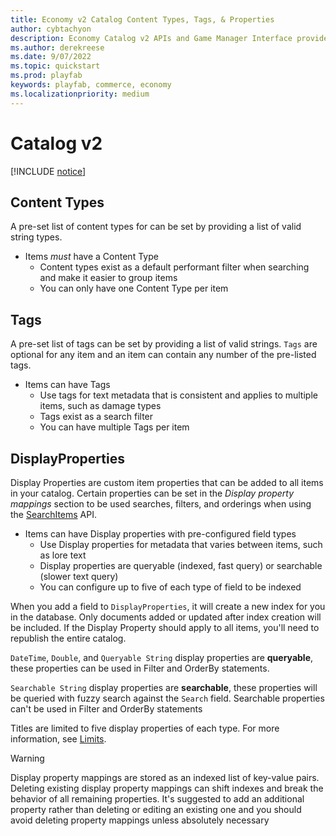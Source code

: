 ```yaml
---
title: Economy v2 Catalog Content Types, Tags, & Properties
author: cybtachyon
description: Economy Catalog v2 APIs and Game Manager Interface provide item management and tooling.
ms.author: derekreese
ms.date: 9/07/2022
ms.topic: quickstart
ms.prod: playfab
keywords: playfab, commerce, economy
ms.localizationpriority: medium
---
```


# Catalog v2

[!INCLUDE [notice](../../../includes/_economy-release.md)]

## Content Types

A pre-set list of content types for can be set by providing a list of valid string types.

* Items _must_ have a Content Type
  * Content types exist as a default performant filter when searching and make it easier to group items
  * You can only have one Content Type per item

## Tags

A pre-set list of tags can be set by providing a list of valid strings. `Tags` are optional for any item and an item can contain any number of the pre-listed tags.

* Items can have Tags
  * Use tags for text metadata that is consistent and applies to multiple items, such as damage types
  * Tags exist as a search filter
  * You can have multiple Tags per item

## DisplayProperties

Display Properties are custom item properties that can be added to all items in your catalog. Certain properties can be set in the _Display property mappings_ section to be used searches, filters, and orderings when using the [SearchItems](/rest/api/playfab/economy/catalog/search-items) API.

* Items can have Display properties with pre-configured field types
  * Use Display properties for metadata that varies between items, such as lore text
  * Display properties are queryable (indexed, fast query) or searchable (slower text query)
  * You can configure up to five of each type of field to be indexed

When you add a field to `DisplayProperties`, it will create a new index for you in the database. Only documents added or updated after index creation will be included. If the Display Property should apply to all items, you'll need to republish the entire catalog.

`DateTime`, `Double`, and `Queryable String` display properties are **queryable**, these properties can be used in Filter and OrderBy statements.

`Searchable String` display properties are **searchable**, these properties will be queried with fuzzy search against the `Search` field. Searchable properties can't be used in Filter and OrderBy statements

Titles are limited to five display properties of each type. For more information, see [Limits](limits.md).

> [!WARNING]
> Display property mappings are stored as an indexed list of key-value pairs. Deleting existing display property mappings can shift indexes and break the behavior of all remaining properties. It's suggested to add an additional property rather than deleting or editing an existing one and you should avoid deleting property mappings unless absolutely necessary
